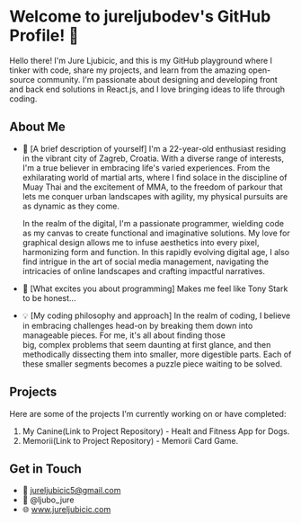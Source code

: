 # Welcome to jureljubodev's GitHub Profile! 👋

Hello there! I'm Jure Ljubicic, and this is my GitHub playground where I tinker with code, share my projects, and learn from the amazing open-source community. I'm passionate about designing and developing front and back end solutions in React.js, and I love bringing ideas to life through coding.

## About Me

- 🌟 [A brief description of yourself]
  I'm a 22-year-old enthusiast residing in the vibrant city of Zagreb, Croatia. With a diverse range of interests, I'm a true believer in embracing life's 
  varied experiences. From the exhilarating world of martial arts, where I find solace in the discipline of Muay Thai and the excitement of MMA, to the 
  freedom of parkour that lets me conquer urban landscapes with agility, my physical pursuits are as dynamic as they come.

  In the realm of the digital, I'm a passionate programmer, wielding code as my canvas to create functional and imaginative solutions. My love for 
  graphical design allows me to infuse aesthetics into every pixel, harmonizing form and function. In this rapidly evolving digital age, I also find 
  intrigue in the art of social media management, navigating the intricacies of online landscapes and crafting impactful narratives.

- 🚀 [What excites you about programming]
    Makes me feel like Tony Stark to be honest...
  
- 💡 [My coding philosophy and approach]
    In the realm of coding, I believe in embracing challenges head-on by breaking them down into manageable pieces. For me, it's all about finding those   
    big, complex problems that seem daunting at first glance, and then methodically dissecting them into smaller, more digestible parts. Each of these 
    smaller segments becomes a puzzle piece waiting to be solved.

## Projects

Here are some of the projects I'm currently working on or have completed:

1. My Canine(Link to Project Repository) - Healt and Fitness App for Dogs.
2. Memorii(Link to Project Repository) - Memorii Card Game.

## Get in Touch

- 📧 jureljubicic5@gmail.com
- 📸 @ljubo_jure
- 🌐 www.jureljubicic.com
